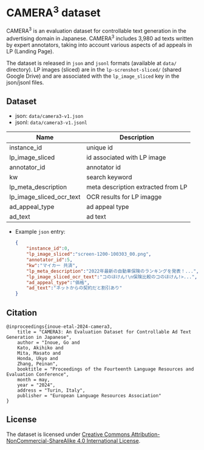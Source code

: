 # CAMERA<sup>3</sup> dataset

CAMERA<sup>3</sup> is an evaluation dataset for controllable text generation in the advertising domain in Japanese.
CAMERA<sup>3</sup>  includes 3,980 ad texts written by expert annotators, taking into account various aspects of ad appeals in LP (Landing Page).

The dataset is released in `json` and `jsonl` formats (available at `data/` directory).
LP images (sliced) are in the `lp-screnshot-sliced/` (shared Google Drive) and are associated with the `lp_image_sliced` key in the json/jsonl files.

## Dataset
- json: `data/camera3-v1.json`
- jsonl: `data/camera3-v1.jsonl`

| Name | Description |
| --- | ---- |
| instance_id | unique id|
| lp_image_sliced | id associated with LP image |
| annotator_id | annotator id |
| kw | search keyword |
| lp_meta_description | meta description extracted from LP |
| lp_image_sliced_ocr_text | OCR results for LP imagge |
| ad_appeal_type | ad appeal type |
| ad_text | ad text |


- Example `json` entry:
    ```json
    {
        "instance_id":0,
        "lp_image_sliced":"screen-1200-100303_00.png",
        "annotator_id":5,
        "kw":"マイカー 共済",
        "lp_meta_description":"2022年最新の自動車保険のランキングを発表！...",
        "lp_image_sliced_ocr_text":"コのほけん!\n保険比較のコのほけん!>...",
        "ad_appeal_type":"価格",
        "ad_text":"ネットからの契約だと割引あり"
    }
    ```

## Citation
```
@inproceedings{inoue-etal-2024-camera3,
    title = "CAMERA3: An Evaluation Dataset for Controllable Ad Text Generation in Japanese",
    author = "Inoue, Go and
    Kato, Akihiko and
    Mita, Masato and
    Honda, Ukyo and
    Zhang, Peinan",
    booktitle = "Proceedings of the Fourteenth Language Resources and Evaluation Conference",
    month = may,
    year = "2024",
    address = "Turin, Italy",
    publisher = "European Language Resources Association"
}
```

## License
The dataset is licensed under [Creative Commons Attribution-NonCommercial-ShareAlike 4.0 International License](https://creativecommons.org/licenses/by-nc-sa/4.0/).
